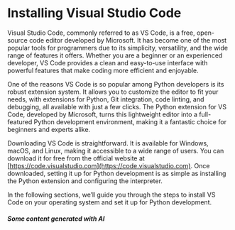 # Installing Visual Studio Code

Visual Studio Code, commonly referred to as VS Code, is a free, open-source code editor developed by Microsoft. It has become one of the most popular tools for programmers due to its simplicity, versatility, and the wide range of features it offers. Whether you are a beginner or an experienced developer, VS Code provides a clean and easy-to-use interface with powerful features that make coding more efficient and enjoyable.

One of the reasons VS Code is so popular among Python developers is its robust extension system. It allows you to customize the editor to fit your needs, with extensions for Python, Git integration, code linting, and debugging, all available with just a few clicks. The Python extension for VS Code, developed by Microsoft, turns this lightweight editor into a full-featured Python development environment, making it a fantastic choice for beginners and experts alike.

Downloading VS Code is straightforward. It is available for Windows, macOS, and Linux, making it accessible to a wide range of users. You can download it for free from the official website at [https://code.visualstudio.com](https://code.visualstudio.com). Once downloaded, setting it up for Python development is as simple as installing the Python extension and configuring the interpreter.

In the following sections, we’ll guide you through the steps to install VS Code on your operating system and set it up for Python development.

##### Some content generated with AI